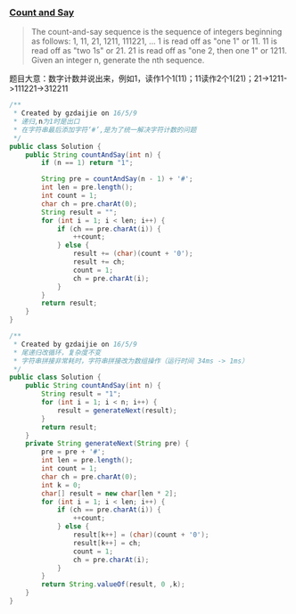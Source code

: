 ### [Count and Say](https://leetcode.com/problems/count-and-say/)

> The count-and-say sequence is the sequence of integers beginning as follows:
> 1, 11, 21, 1211, 111221, ...
> 1 is read off as "one 1" or 11.
> 11 is read off as "two 1s" or 21.
> 21 is read off as "one 2, then one 1" or 1211.
> Given an integer n, generate the nth sequence.

题目大意：数字计数并说出来，例如1，读作1个1(11)；11读作2个1(21)；21->1211->111221->312211

```java
/**
 * Created by gzdaijie on 16/5/9
 * 递归,n为1时是出口
 * 在字符串最后添加字符‘#’,是为了统一解决字符计数的问题
 */
public class Solution {
    public String countAndSay(int n) {
        if (n == 1) return "1";

        String pre = countAndSay(n - 1) + '#';
        int len = pre.length();
        int count = 1;
        char ch = pre.charAt(0);
        String result = "";
        for (int i = 1; i < len; i++) {
            if (ch == pre.charAt(i)) {
                ++count;
            } else {
                result += (char)(count + '0');
                result += ch;
                count = 1;
                ch = pre.charAt(i);
            }
        }
        return result;
    }
}
```

```java
/**
 * Created by gzdaijie on 16/5/9
 * 尾递归改循环，复杂度不变
 * 字符串拼接非常耗时，字符串拼接改为数组操作（运行时间 34ms -> 1ms）
 */
public class Solution {
    public String countAndSay(int n) {
        String result = "1";
        for (int i = 1; i < n; i++) {
            result = generateNext(result);
        }
        return result;
    }
    private String generateNext(String pre) {
        pre = pre + '#';
        int len = pre.length();
        int count = 1;
        char ch = pre.charAt(0);
        int k = 0;
        char[] result = new char[len * 2];
        for (int i = 1; i < len; i++) {
            if (ch == pre.charAt(i)) {
                ++count;
            } else {
                result[k++] = (char)(count + '0');
                result[k++] = ch;
                count = 1;
                ch = pre.charAt(i);
            }
        }
        return String.valueOf(result, 0 ,k);
    }
}
```